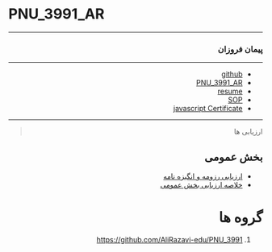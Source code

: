  
# PNU_3991_AR
---------

<div dir="rtl">
 
### پیمان فروزان

 
---
- [github](https://github.com/peymanfr/)
- [PNU_3991_AR](https://github.com/peymanfr/PNU_3991_AR)
- [resume](https://peymanfr.github.io/)
- [SOP](https://peymanfr.github.io/SOP/) 
- [javascript Certificate](JS.jpg)
  
------------------
> ارزیابی ها

##  بخش عمومی
- [ارزیابی رزومه و انگیزه نامه](MK_CV_CheckList_AR_3991.pdf)
- [خلاصه ارزیابی بخش عمومی](MK_GeneralSection_CheckList_AR_3991.pdf)

# گروه ها
1. https://github.com/AliRazavi-edu/PNU_3991

